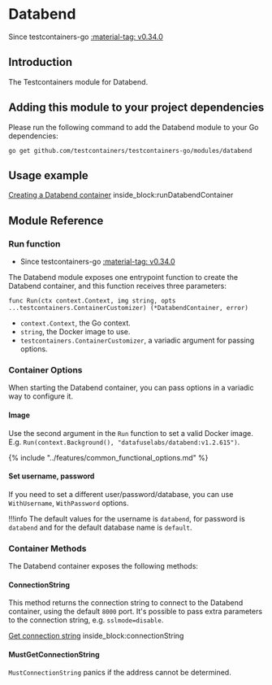 # Databend

Since testcontainers-go <a href="https://github.com/testcontainers/testcontainers-go/releases/tag/v0.34.0"><span class="tc-version">:material-tag: v0.34.0</span></a>

## Introduction

The Testcontainers module for Databend.

## Adding this module to your project dependencies

Please run the following command to add the Databend module to your Go dependencies:

```
go get github.com/testcontainers/testcontainers-go/modules/databend
```

## Usage example

<!--codeinclude-->
[Creating a Databend container](../../modules/databend/examples_test.go) inside_block:runDatabendContainer
<!--/codeinclude-->

## Module Reference

### Run function

- Since testcontainers-go <a href="https://github.com/testcontainers/testcontainers-go/releases/tag/v0.34.0"><span class="tc-version">:material-tag: v0.34.0</span></a>

The Databend module exposes one entrypoint function to create the Databend container, and this function receives three parameters:

```golang
func Run(ctx context.Context, img string, opts ...testcontainers.ContainerCustomizer) (*DatabendContainer, error)
```

- `context.Context`, the Go context.
- `string`, the Docker image to use.
- `testcontainers.ContainerCustomizer`, a variadic argument for passing options.

### Container Options

When starting the Databend container, you can pass options in a variadic way to configure it.

#### Image

Use the second argument in the `Run` function to set a valid Docker image.
E.g. `Run(context.Background(), "datafuselabs/databend:v1.2.615")`.

{% include "../features/common_functional_options.md" %}

#### Set username, password

If you need to set a different user/password/database, you can use `WithUsername`, `WithPassword` options.

!!!info
The default values for the username is `databend`, for password is `databend` and for the default database name is `default`.

### Container Methods

The Databend container exposes the following methods:

#### ConnectionString

This method returns the connection string to connect to the Databend container, using the default `8000` port.
It's possible to pass extra parameters to the connection string, e.g. `sslmode=disable`.

<!--codeinclude-->
[Get connection string](../../modules/databend/databend_test.go) inside_block:connectionString
<!--/codeinclude-->

#### MustGetConnectionString

`MustConnectionString` panics if the address cannot be determined.
